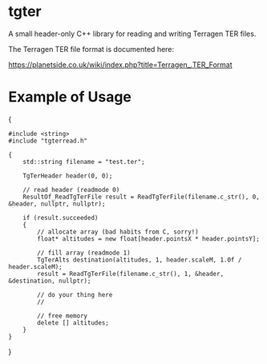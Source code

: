 # tgter
A small header-only C++ library for reading and writing Terragen TER files.

The Terragen TER file format is documented here:

https://planetside.co.uk/wiki/index.php?title=Terragen_.TER_Format


# Example of Usage

{

    #include <string>
    #include "tgterread.h"

    {
        std::string filename = "test.ter";

        TgTerHeader header(0, 0);

        // read header (readmode 0)
        ResultOf_ReadTgTerFile result = ReadTgTerFile(filename.c_str(), 0, &header, nullptr, nullptr);

        if (result.succeeded)
        {
            // allocate array (bad habits from C, sorry!)
            float* altitudes = new float[header.pointsX * header.pointsY];

            // fill array (readmode 1)
            TgTerAlts destination(altitudes, 1, header.scaleM, 1.0f / header.scaleM);
            result = ReadTgTerFile(filename.c_str(), 1, &header, &destination, nullptr);

            // do your thing here
            //

            // free memory
            delete [] altitudes;
        }
    }
}
